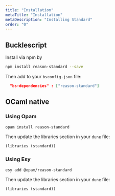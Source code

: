 ```yaml
---
title: "Installation"
metaTitle: "Installation"
metaDescription: "Installing Standard"
order: "0"
---
```


## Bucklescript

Install via npm by

```sh 11
npm install reason-standard --save
```

Then add to your `bsconfig.json` file:

```json
  "bs-dependencies" : ["reason-standard"]
```

## OCaml native

### Using Opam

```sh
opam install reason-standard
```

Then update the libraries section in your `dune` file:

```clj
(libraries (standard))
```

### Using Esy

```sh
esy add @opam/reason-standard
```

Then update the libraries section in your `dune` file:

```clj
(libraries (standard))
```
